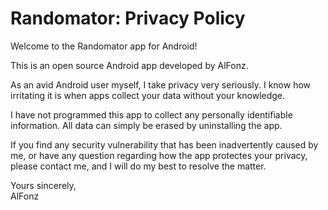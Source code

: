 # Randomator: Privacy Policy

Welcome to the Randomator app for Android!

This is an open source Android app developed by AlFonz.

As an avid Android user myself, I take privacy very seriously. I know how irritating it is when apps collect your data without your knowledge.

I have not programmed this app to collect any personally identifiable information. All data can simply be erased by uninstalling the app.

If you find any security vulnerability that has been inadvertently caused by me, or have any question regarding how the app protectes your privacy, please contact me, and I will do my best to resolve the matter.

Yours sincerely,  
AlFonz
